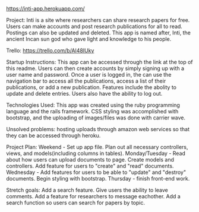 https://inti-app.herokuapp.com/

Project: Inti is a site where researchers can share research papers for free. Users can make accounts and post research publications for all to read. Postings can also be updated and deleted. This app is named after, Inti, the ancient Incan sun god who gave light and knowledge to his people.

Trello: https://trello.com/b/Al48IUky

Startup Instructions: This app can be accessed through the link at the top of this readme. Users can then create accounts by simply signing up with a user name and password. Once a user is logged in, the can use the navigation bar to access all the publications, access a list of their publications, or add a new publication. Features include the abolity to update and delete entries. Users also have the ability to log out.

Technologies Used: This app was created using the ruby programming language and the rails framework. CSS styling was accomplished with bootstrap, and the uploading of images/files was done with carrier wave.  

Unsolved problems: hosting uploads through amazon web services so that they can be accessed through heroku.

Project Plan: Weekend - Set up app file. Plan out all necessary controllers, views, and models(including columns in tables). Monday/Tuesday - Read about how users can upload documents to page. Create models and controllers. Add feature for users to "create" and "read" documents. Wednesday - Add features for users to be able to "update" and "destroy" documents. Begin styling with bootstrap. Thursday - finish front-end work.

Stretch goals: Add a search feature. Give users the ability to leave comments. Add a feature for researchers to message eachother. Add a search function so users can search for papers by topic.